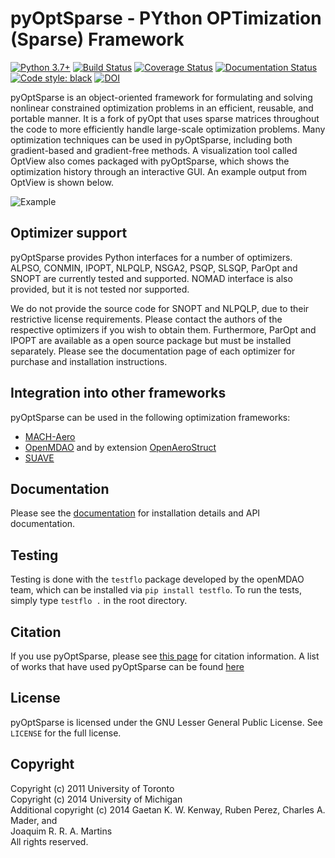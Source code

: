 # pyOptSparse - PYthon OPTimization (Sparse) Framework

[![Python 3.7+](https://img.shields.io/badge/python-3.7+-blue.svg)](https://www.python.org/downloads/release/python-370/)
[![Build Status](https://travis-ci.com/mdolab/pyoptsparse.svg?branch=master)](https://travis-ci.com/mdolab/pyoptsparse)
[![Coverage Status](https://coveralls.io/repos/github/mdolab/pyoptsparse/badge.svg?branch=master)](https://coveralls.io/github/mdolab/pyoptsparse?branch=master)
[![Documentation Status](https://readthedocs.com/projects/mdolab-pyoptsparse/badge/?version=latest)](https://mdolab-pyoptsparse.readthedocs-hosted.com/en/latest/?badge=latest)
[![Code style: black](https://img.shields.io/badge/code%20style-black-000000.svg)](https://github.com/psf/black)
[![DOI](https://joss.theoj.org/papers/10.21105/joss.02564/status.svg)](https://doi.org/10.21105/joss.02564)

pyOptSparse is an object-oriented framework for formulating and solving nonlinear constrained optimization problems in an efficient, reusable, and portable manner.
It is a fork of pyOpt that uses sparse matrices throughout the code to more efficiently handle large-scale optimization problems.
Many optimization techniques can be used in pyOptSparse, including both gradient-based and gradient-free methods.
A visualization tool called OptView also comes packaged with pyOptSparse, which shows the optimization history through an interactive GUI.
An example output from OptView is shown below.

![Example](doc/OptView.png)

## Optimizer support
pyOptSparse provides Python interfaces for a number of optimizers.
ALPSO, CONMIN, IPOPT, NLPQLP, NSGA2, PSQP, SLSQP, ParOpt and SNOPT are currently tested and supported.
NOMAD interface is also provided, but it is not tested nor supported.

We do not provide the source code for SNOPT and NLPQLP, due to their restrictive license requirements.
Please contact the authors of the respective optimizers if you wish to obtain them.
Furthermore, ParOpt and IPOPT are available as a open source package but must be installed separately.
Please see the documentation page of each optimizer for purchase and installation instructions.

## Integration into other frameworks
pyOptSparse can be used in the following optimization frameworks:
- [MACH-Aero](https://github.com/mdolab/MACH-Aero)
- [OpenMDAO](https://openmdao.org) and by extension [OpenAeroStruct](https://github.com/mdolab/openaerostruct)
- [SUAVE](https://suave.stanford.edu)

## Documentation
Please see the [documentation](https://mdolab-pyoptsparse.readthedocs-hosted.com/) for installation details and API documentation.

## Testing
Testing is done with the `testflo` package developed by the openMDAO team, which can be installed via `pip install testflo`.
To run the tests, simply type `testflo .` in the root directory.

## Citation
If you use pyOptSparse, please see [this page](https://mdolab-pyoptsparse.readthedocs-hosted.com/en/latest/citation.html) for citation information.
A list of works that have used pyOptSparse can be found [here](https://mdolab-pyoptsparse.readthedocs-hosted.com/en/latest/citation.html#applications)

## License
pyOptSparse is licensed under the GNU Lesser General Public License.
See `LICENSE` for the full license.

## Copyright
Copyright (c) 2011 University of Toronto\
Copyright (c) 2014 University of Michigan\
Additional copyright (c) 2014 Gaetan K. W. Kenway, Ruben Perez, Charles A. Mader, and\
Joaquim R. R. A. Martins\
All rights reserved.
